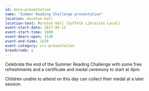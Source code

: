 ```yaml
---
id: more-presentation
name: "Summer Reading Challenge presentation"
location: moreton-hall
location-text: Moreton Hall (Suffolk Libraries Local)
event-start-date: 2017-09-12
event-start-time: 1600
event-doors-open: 1530
event-end-time: 1630
event-category: src-presentation
breadcrumb: y
---
```


Celebrate the end of the Summer Reading Challenge with some free refreshments and a certificate and medal ceremony to start at 4pm.

Children unable to attend on this day can collect their medal at a later session.
